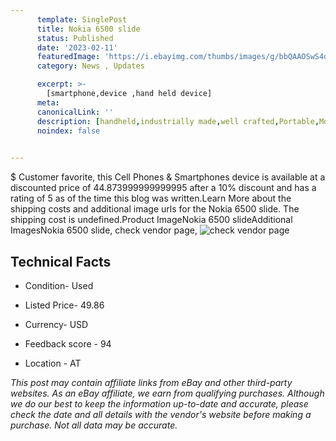 ```yaml
---
      template: SinglePost
      title: Nokia 6500 slide
      status: Published
      date: '2023-02-11'
      featuredImage: 'https://i.ebayimg.com/thumbs/images/g/bbQAAOSwS4djPMAg/s-l225.jpg'
      category: News , Updates

      excerpt: >-
        [smartphone,device ,hand held device]
      meta:
      canonicalLink: ''
      description: [handheld,industrially made,well crafted,Portable,Mobile,Compact,Convenient,Lightweight,Maneuverable,Man-portable,Miniature,Carriable,Hand-held,Light,Holdable,Transportable,Mobile device,Pocket-sized,On-the-go,Wireless,Cordless,Compact size,Convenient size, smartphone,device ,hand held device]
      noindex: false

        
---
```

$
    Customer favorite, this Cell Phones & Smartphones device is available at a discounted price of 44.873999999999995 after a 10% discount and has a rating of 5 as of the time this blog was written.Learn More about the shipping costs and additional image urls for the Nokia 6500 slide. The shipping cost is undefined.Product ImageNokia 6500 slideAdditional ImagesNokia 6500 slide, check vendor page, ![check vendor page](https://origin-galleryplus.ebayimg.com/ws/web/195395694076_2_0_1/225x225.jpg,https://origin-galleryplus.ebayimg.com/ws/web/195395694076_3_0_1/225x225.jpg,https://origin-galleryplus.ebayimg.com/ws/web/195395694076_4_0_1/225x225.jpg,https://origin-galleryplus.ebayimg.com/ws/web/195395694076_5_0_1/225x225.jpg,https://origin-galleryplus.ebayimg.com/ws/web/195395694076_6_0_1/225x225.jpg,https://origin-galleryplus.ebayimg.com/ws/web/195395694076_7_0_1/225x225.jpg,https://origin-galleryplus.ebayimg.com/ws/web/195395694076_8_0_1/225x225.jpg,https://origin-galleryplus.ebayimg.com/ws/web/195395694076_9_0_1/225x225.jpg)
    
    

 ## Technical Facts 



     
      

 - Condition- Used 


      

 - Listed Price- 49.86 


      

 - Currency- USD 


      

 - Feedback score - 94 


      

 - Location - AT 


      
      

 *_This post may contain affiliate links from eBay and other third-party websites. As an eBay affiliate, we earn from qualifying purchases. Although we do our best to keep the information up-to-date and accurate, please check the date and all details with the vendor's website before making a purchase. Not all data may be accurate._*



    
    
    
    
    